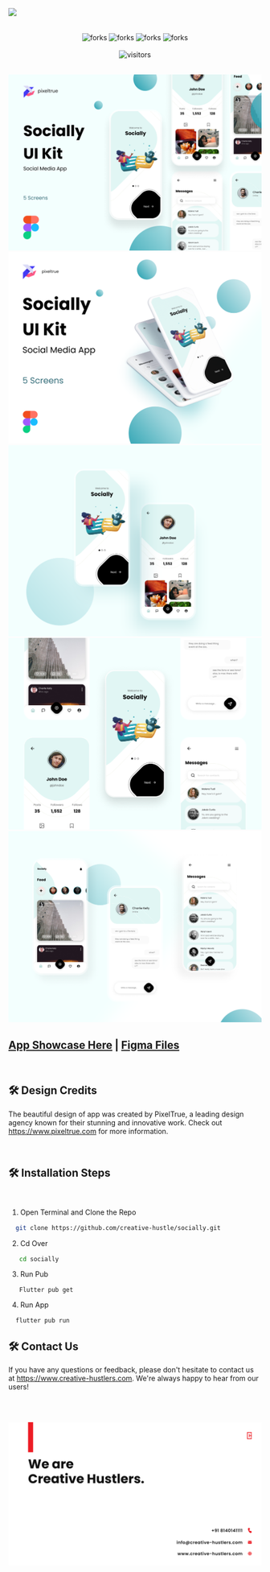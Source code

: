 ![](https://socialify.git.ci/creative-hustle/socially/image?forks=1&logo=https%3A%2F%2Fgithub.com%2Fcreative-hustle%2Fsocially%2Fblob%2Fmain%2Fmedia%2Flogo.png%3Fraw%3Dtrue&name=1&pulls=1&stargazers=1&theme=Light)

<br/>

<!-------------Swags------------------------->

<div align="center">


<img src="https://forthebadge.com/images/badges/built-with-love.svg" alt=" forks"/>
<img src="https://forthebadge.com/images/badges/built-by-developers.svg" alt=" forks"/>
<img src="https://forthebadge.com/images/badges/makes-people-smile.svg" alt=" forks"/>
<img src="https://forthebadge.com/images/badges/powered-by-coffee.svg" alt=" forks"/>

</div>
<br/>
<div align="center">
<img src="https://komarev.com/ghpvc/?username=CH-socially&style=for-the-badge&label=EXPLORED+BY&color=brightgreen" height="35" alt="visitors"/>
</div>

<br/>

![Group 1](https://github.com/creative-hustle/socially/blob/main/media/1.png?raw=true)
![Group 2](https://github.com/creative-hustle/socially/blob/main/media/2.png?raw=true)
![Group 3](https://github.com/creative-hustle/socially/blob/main/media/3.png?raw=true)
![Group 4](https://github.com/creative-hustle/socially/blob/main/media/4.png?raw=true)
![Group 5](https://github.com/creative-hustle/socially/blob/main/media/5.png?raw=true)


## [App Showcase Here](https://play.google.com/store/apps/details?id=com.ch.socially) | [Figma Files](https://www.figma.com/file/BfSE733l8Uxye4ymmF7YSA/Social-Media-UI-Kit?node-id=0%3A1&t=OWgphvTfgMxMz24P-1)


<br/>

## 🛠️ Design Credits

The beautiful design of app was created by PixelTrue, a leading design agency known for their stunning and innovative work. Check out https://www.pixeltrue.com for more information.
<!-- ## [PixelTrue](https://www.pixeltrue.com/) -->


<br/>

## 🛠️ Installation Steps


<br/>


1. Open Terminal and Clone the Repo

```bash
  git clone https://github.com/creative-hustle/socially.git
```
2. Cd Over

```bash
   cd socially
```
3. Run Pub
```
   Flutter pub get
```
4. Run App
```
  flutter pub run
```

## 🛠️ Contact Us
If you have any questions or feedback, please don't hesitate to contact us at https://www.creative-hustlers.com. We're always happy to hear from our users!

<br/>
<br/>

<a href="https://www.creative-hustlers.com"><img src="https://github.com/creative-hustle/socially/blob/main/media/banner.png?raw=true" alt="Description of image"></a>
